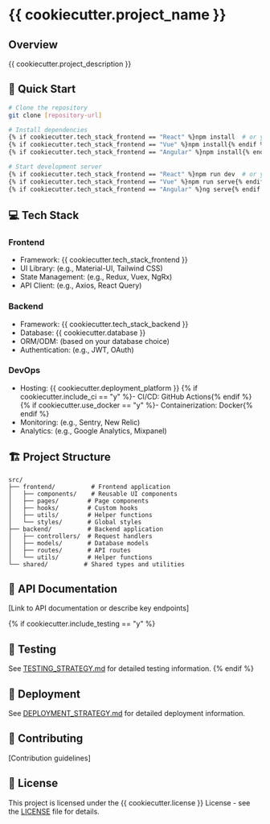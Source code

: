 # {{ cookiecutter.project_name }}

## Overview
{{ cookiecutter.project_description }}

## 🚀 Quick Start
```bash
# Clone the repository
git clone [repository-url]

# Install dependencies
{% if cookiecutter.tech_stack_frontend == "React" %}npm install  # or yarn install{% endif %}
{% if cookiecutter.tech_stack_frontend == "Vue" %}npm install{% endif %}
{% if cookiecutter.tech_stack_frontend == "Angular" %}npm install{% endif %}

# Start development server
{% if cookiecutter.tech_stack_frontend == "React" %}npm run dev  # or yarn dev{% endif %}
{% if cookiecutter.tech_stack_frontend == "Vue" %}npm run serve{% endif %}
{% if cookiecutter.tech_stack_frontend == "Angular" %}ng serve{% endif %}
```

## 💻 Tech Stack
### Frontend
- Framework: {{ cookiecutter.tech_stack_frontend }}
- UI Library: (e.g., Material-UI, Tailwind CSS)
- State Management: (e.g., Redux, Vuex, NgRx)
- API Client: (e.g., Axios, React Query)

### Backend
- Framework: {{ cookiecutter.tech_stack_backend }}
- Database: {{ cookiecutter.database }}
- ORM/ODM: (based on your database choice)
- Authentication: (e.g., JWT, OAuth)

### DevOps
- Hosting: {{ cookiecutter.deployment_platform }}
{% if cookiecutter.include_ci == "y" %}- CI/CD: GitHub Actions{% endif %}
{% if cookiecutter.use_docker == "y" %}- Containerization: Docker{% endif %}
- Monitoring: (e.g., Sentry, New Relic)
- Analytics: (e.g., Google Analytics, Mixpanel)

## 🏗️ Project Structure
```
src/
├── frontend/          # Frontend application
│   ├── components/    # Reusable UI components
│   ├── pages/        # Page components
│   ├── hooks/        # Custom hooks
│   ├── utils/        # Helper functions
│   └── styles/       # Global styles
├── backend/          # Backend application
│   ├── controllers/  # Request handlers
│   ├── models/       # Database models
│   ├── routes/       # API routes
│   └── utils/        # Helper functions
└── shared/          # Shared types and utilities
```

## 📝 API Documentation
[Link to API documentation or describe key endpoints]

{% if cookiecutter.include_testing == "y" %}
## 🧪 Testing
See [TESTING_STRATEGY.md](./TESTING_STRATEGY.md) for detailed testing information.
{% endif %}

## 🚀 Deployment
See [DEPLOYMENT_STRATEGY.md](./DEPLOYMENT_STRATEGY.md) for detailed deployment information.

## 🤝 Contributing
[Contribution guidelines]

## 📄 License
This project is licensed under the {{ cookiecutter.license }} License - see the [LICENSE](LICENSE) file for details.
